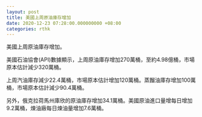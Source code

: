 ```yaml
---
layout: post
title: 美國上周原油庫存增加
date: 2020-12-23 07:28:00.000000000 +08:00
categories: rthk
---
```


美國上周原油庫存增加。

美國石油協會(API)數據顯示，上周原油庫存增加270萬桶，至約4.98億桶，市場原本估計減少320萬桶。

上周汽油庫存減少22.4萬桶，市場原本估計增加120萬桶。蒸餾油庫存增加100萬桶，市場原本估計減少90.4萬桶。

另外，俄克拉荷馬州庫欣的原油庫存增加34.1萬桶。美國原油進口量增每日增加9.2萬桶，煉油廠每日煉油量增加7.6萬桶。
